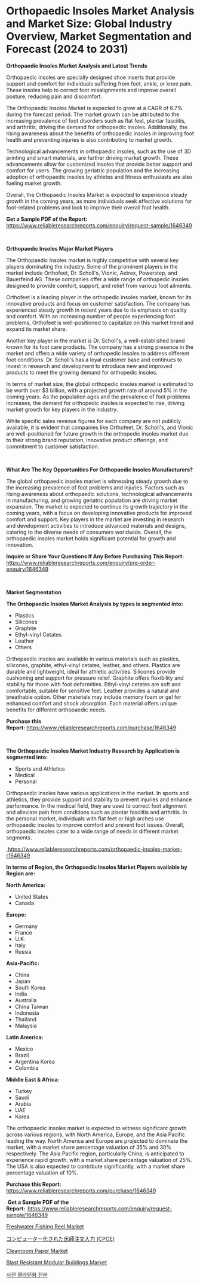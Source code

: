 <p><h1>Orthopaedic Insoles Market Analysis and Market Size: Global Industry Overview, Market Segmentation and Forecast (2024 to 2031)</h1></p><p><strong>Orthopaedic Insoles Market Analysis and Latest Trends</strong></p>
<p><p>Orthopaedic insoles are specially designed shoe inserts that provide support and comfort for individuals suffering from foot, ankle, or knee pain. These insoles help to correct foot misalignments and improve overall posture, reducing pain and discomfort.</p><p>The Orthopaedic Insoles Market is expected to grow at a CAGR of 6.7% during the forecast period. The market growth can be attributed to the increasing prevalence of foot disorders such as flat feet, plantar fasciitis, and arthritis, driving the demand for orthopaedic insoles. Additionally, the rising awareness about the benefits of orthopaedic insoles in improving foot health and preventing injuries is also contributing to market growth.</p><p>Technological advancements in orthopaedic insoles, such as the use of 3D printing and smart materials, are further driving market growth. These advancements allow for customized insoles that provide better support and comfort for users. The growing geriatric population and the increasing adoption of orthopaedic insoles by athletes and fitness enthusiasts are also fueling market growth.</p><p>Overall, the Orthopaedic Insoles Market is expected to experience steady growth in the coming years, as more individuals seek effective solutions for foot-related problems and look to improve their overall foot health.</p></p>
<p><strong>Get a Sample PDF of the Report:&nbsp;</strong> <a href="https://www.reliableresearchreports.com/enquiry/request-sample/1646349">https://www.reliableresearchreports.com/enquiry/request-sample/1646349</a></p>
<p>&nbsp;</p>
<p><strong>Orthopaedic Insoles Major Market Players</strong></p>
<p><p>The Orthopaedic Insoles market is highly competitive with several key players dominating the industry. Some of the prominent players in the market include Orthofeet, Dr. Scholl's, Vionic, Aetrex, Powerstep, and Bauerfeind AG. These companies offer a wide range of orthopedic insoles designed to provide comfort, support, and relief from various foot ailments.</p><p>Orthofeet is a leading player in the orthopedic insoles market, known for its innovative products and focus on customer satisfaction. The company has experienced steady growth in recent years due to its emphasis on quality and comfort. With an increasing number of people experiencing foot problems, Orthofeet is well-positioned to capitalize on this market trend and expand its market share.</p><p>Another key player in the market is Dr. Scholl's, a well-established brand known for its foot care products. The company has a strong presence in the market and offers a wide variety of orthopedic insoles to address different foot conditions. Dr. Scholl's has a loyal customer base and continues to invest in research and development to introduce new and improved products to meet the growing demand for orthopedic insoles.</p><p>In terms of market size, the global orthopedic insoles market is estimated to be worth over $3 billion, with a projected growth rate of around 5% in the coming years. As the population ages and the prevalence of foot problems increases, the demand for orthopedic insoles is expected to rise, driving market growth for key players in the industry.</p><p>While specific sales revenue figures for each company are not publicly available, it is evident that companies like Orthofeet, Dr. Scholl's, and Vionic are well-positioned for future growth in the orthopedic insoles market due to their strong brand reputation, innovative product offerings, and commitment to customer satisfaction.</p></p>
<p>&nbsp;</p>
<p><strong>What Are The Key Opportunities For Orthopaedic Insoles Manufacturers?</strong></p>
<p><p>The global orthopaedic insoles market is witnessing steady growth due to the increasing prevalence of foot problems and injuries. Factors such as rising awareness about orthopaedic solutions, technological advancements in manufacturing, and growing geriatric population are driving market expansion. The market is expected to continue its growth trajectory in the coming years, with a focus on developing innovative products for improved comfort and support. Key players in the market are investing in research and development activities to introduce advanced materials and designs, catering to the diverse needs of consumers worldwide. Overall, the orthopaedic insoles market holds significant potential for growth and innovation.</p></p>
<p><strong>Inquire or Share Your Questions If Any Before Purchasing This Report:</strong> <a href="https://www.reliableresearchreports.com/enquiry/pre-order-enquiry/1646349">https://www.reliableresearchreports.com/enquiry/pre-order-enquiry/1646349</a></p>
<p>&nbsp;</p>
<p><strong>Market Segmentation</strong></p>
<p><strong>The Orthopaedic Insoles Market Analysis by types is segmented into:</strong></p>
<p><ul><li>Plastics</li><li>Silicones</li><li>Graphite</li><li>Ethyl-vinyl Cetates</li><li>Leather</li><li>Others</li></ul></p>
<p><p>Orthopaedic insoles are available in various materials such as plastics, silicones, graphite, ethyl-vinyl cetates, leather, and others. Plastics are durable and lightweight, ideal for athletic activities. Silicones provide cushioning and support for pressure relief. Graphite offers flexibility and stability for those with foot deformities. Ethyl-vinyl cetates are soft and comfortable, suitable for sensitive feet. Leather provides a natural and breathable option. Other materials may include memory foam or gel for enhanced comfort and shock absorption. Each material offers unique benefits for different orthopaedic needs.</p></p>
<p><strong>Purchase this Report:&nbsp;</strong><a href="https://www.reliableresearchreports.com/purchase/1646349">https://www.reliableresearchreports.com/purchase/1646349</a></p>
<p>&nbsp;</p>
<p><strong>The Orthopaedic Insoles Market Industry Research by Application is segmented into:</strong></p>
<p><ul><li>Sports and Athletics</li><li>Medical</li><li>Personal</li></ul></p>
<p><p>Orthopaedic insoles have various applications in the market. In sports and athletics, they provide support and stability to prevent injuries and enhance performance. In the medical field, they are used to correct foot alignment and alleviate pain from conditions such as plantar fasciitis and arthritis. In the personal market, individuals with flat feet or high arches use orthopaedic insoles to improve comfort and prevent foot issues. Overall, orthopaedic insoles cater to a wide range of needs in different market segments.</p></p>
<p><a href="https://www.reliableresearchreports.com/orthopaedic-insoles-market-r1646349">&nbsp;https://www.reliableresearchreports.com/orthopaedic-insoles-market-r1646349</a></p>
<p><strong>In terms of Region, the Orthopaedic Insoles Market Players available by Region are:</strong></p>
<p>
    <p> <strong> North America: </strong>
        <ul>
            <li>United States</li>
            <li>Canada</li>
        </ul>
        </p> 
    <p> <strong> Europe: </strong>
        <ul>
            <li>Germany</li>
            <li>France</li>
            <li>U.K.</li>
            <li>Italy</li>
            <li>Russia</li>
        </ul>
        </p> 
    <p> <strong> Asia-Pacific: </strong>
        <ul>
            <li>China</li>
            <li>Japan</li>
            <li>South Korea</li>
            <li>India</li>
            <li>Australia</li>
            <li>China Taiwan</li>
            <li>Indonesia</li>
            <li>Thailand</li>
            <li>Malaysia</li>
        </ul>
        </p> 
    <p> <strong> Latin America: </strong>
        <ul>
            <li>Mexico</li>
            <li>Brazil</li>
            <li>Argentina Korea</li>
            <li>Colombia</li>
        </ul>
        </p> 
    <p> <strong> Middle East & Africa: </strong>
        <ul>
            <li>Turkey</li>
            <li>Saudi</li>
            <li>Arabia</li>
            <li>UAE</li>
            <li>Korea</li>
        </ul>
    </p>
    </p>
<p><p>The orthopaedic insoles market is expected to witness significant growth across various regions, with North America, Europe, and the Asia Pacific leading the way. North America and Europe are projected to dominate the market, with a market share percentage valuation of 35% and 30% respectively. The Asia Pacific region, particularly China, is anticipated to experience rapid growth, with a market share percentage valuation of 25%. The USA is also expected to contribute significantly, with a market share percentage valuation of 10%.</p></p>
<p><strong>Purchase this Report: </strong><a href="https://www.reliableresearchreports.com/purchase/1646349">https://www.reliableresearchreports.com/purchase/1646349</a></p>
<p>&nbsp;<strong>Get a Sample PDF of the Report:&nbsp;&nbsp;</strong><a href="https://www.reliableresearchreports.com/enquiry/request-sample/1646349">https://www.reliableresearchreports.com/enquiry/request-sample/1646349</a></p>
<p><strong></strong></p>
<p><p><a href="https://github.com/Krish2023na/Market-Research-Report-List-5/blob/main/freshwater-fishing-reel-market.md">Freshwater Fishing Reel Market</a></p><p><a href="https://github.com/SimeonBode1/Market-Research-Report-List-1/blob/main/8595672144665.md">コンピューター化された医師注文入力 (CPOE)</a></p><p><a href="https://github.com/bmorecock/Market-Research-Report-List-3/blob/main/cleanroom-paper-market.md">Cleanroom Paper Market</a></p><p><a href="https://issuu.com/reportprime-2/docs/blast-resistant-modular-buildings-market-size-2030">Blast Resistant Modular Buildings Market</a></p><p><a href="https://github.com/kein8762/Market-Research-Report-List-1/blob/main/1475288152433.md">사전 젤라틴화 전분</a></p></p>